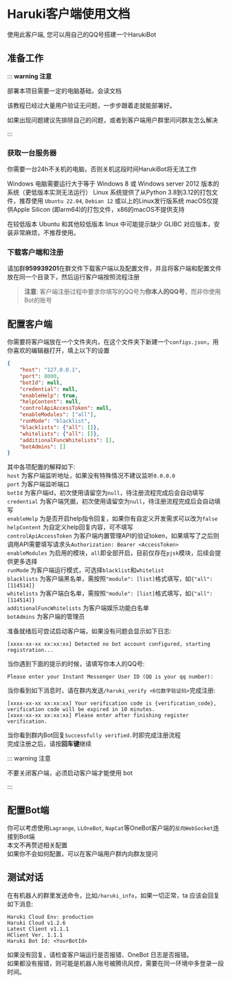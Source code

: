 # Haruki客户端使用文档
使用此客户端, 您可以用自己的QQ号搭建一个HarukiBot

## 准备工作
::: **warning 注意**

部署本项目需要一定的电脑基础，会读文档

该教程已经过大量用户验证无问题，一步步跟着走就能部署好。

如果出现问题建议先排除自己的问题，或者到客户端用户群里问问群友怎么解决

:::

### 获取一台服务器
你需要一台24h不关机的电脑，否则关机这段时间HarukiBot将无法工作

Windows 电脑需要运行大于等于 Windows 8 或 Windows server 2012 版本的系统（更低版本实测无法运行）
Linux 系统提供了从Python 3.8到3.12的打包文件，推荐使用 ``Ubuntu 22.04``, ``Debian 12`` 或以上的Linux发行版系统
macOS仅提供Apple Silicon (即arm64)的打包文件，x86的macOS不提供支持

在较低版本 Ubuntu 和其他较低版本 linux 中可能提示缺少 GLIBC 对应版本，安装非常麻烦，不推荐使用。


### 下载客户端和注册
请加群**959939201**在群文件下载客户端以及配置文件，并且将客户端和配置文件放在同一个目录下，然后运行客户端按照流程注册
> **注意**: 客户端注册过程中要求你填写的QQ号为**你本人的QQ号**，而非你使用Bot的账号

## 配置客户端
你需要将客户端放在一个文件夹内，在这个文件夹下新建一个`configs.json`，用你喜欢的编辑器打开，填上以下的设置
```json
{
    "host": "127.0.0.1",
    "port": 8000,
    "botId": null,
    "credential": null,
    "enableHelp": true,
    "helpContent": null,
    "controlApiAccessToken": null,
    "enableModules": ["all"],
    "runMode": "blacklist",
    "blacklists": {"all": []},
    "whitelists": {"all": []},
    "additionalFuncWhitelists": [],
    "botAdmins": []
}
```
其中各项配置的解释如下:  
`host` 为客户端监听地址，如果没有特殊情况不建议监听`0.0.0.0`  
`port` 为客户端监听端口  
`botId` 为客户端id，初次使用请留空为`null`，待注册流程完成后会自动填写  
`credential` 为客户端凭据，初次使用请留空为`null`，待注册流程完成后会自动填写  
`enableHelp` 为是否开启help指令回复，如果你有自定义开发需求可以改为`false`  
`helpContent`  为自定义help回复内容，可不填写  
`controlApiAccessToken` 为客户端内置管理API的验证token，如果填写了之后则调用API需要填写请求头`Authorization: Bearer <AccessToken>`  
`enableModules` 为启用的模块，`all`即全部开启，目前仅存在`pjsk`模块，后续会提供更多选择  
`runMode` 为客户端运行模式，可选择`blacklist`和`whitelist`  
`blacklists` 为客户端黑名单，需按照`"module": [list]`格式填写，如`{"all": [114514]}`  
`whitelists` 为客户端白名单，需按照`"module": [list]`格式填写，如`{"all": [114514]}`  
`additionalFuncWhitelists` 为客户端娱乐功能白名单  
`botAdmins`  为客户端的管理员

准备就绪后可尝试启动客户端，如果没有问题会显示如下日志:

```text
[xxxx-xx-xx xx:xx:xx] Detected no bot account configured, starting registration...
```
当你遇到下面的提示的时候，请填写你本人的QQ号:
```text
Please enter your Instant Messenger User ID (QQ is your qq number): 
```
当你看到如下消息时，请在群内发送`/haruki_verify <6位数字验证码>`完成注册:
```text
[xxxx-xx-xx xx:xx:xx] Your verification code is {verification_code}, verification code will be expired in 10 minutes.
[xxxx-xx-xx xx:xx:xx] Please enter after finishing register verification.
```

当你看到群内Bot回复`Successfully verified.`时即完成注册流程  
完成注册之后，请按**回车键**继续

::: warning 注意

不要关闭客户端，必须启动客户端才能使用 bot

:::

## 配置Bot端
你可以考虑使用`Lagrange`, `LLOneBot`, `NapCat`等OneBot客户端的`反向WebSocket`连接到Bot端  
本文不再赘述相关配置  
如果你不会如何配置，可以在客户端用户群内向群友提问

## 测试对话

在有机器人的群里发送命令，比如`/haruki_info`，如果一切正常，ta 应该会回复如下消息:
```
Haruki Cloud Env: production 
Haruki Cloud v1.2.6
Latest Client v1.1.1
HClient Ver. 1.1.1
Haruki Bot Id: <YourBotId>
```

如果没有回复，请检查客户端运行是否报错、OneBot 日志是否报错。  
如果都没有报错，则可能是机器人账号被腾讯风控，需要在同一环境中多登录一段时间。